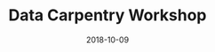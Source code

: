 ---
title: Data Carpentry Workshop
date: 2018-10-09
end_date: 2018-10-10
instructors:
- Nicholas Lesniak
- Ada Hagan
- Joshua Stough
helpers:
- TBD
site: https://UMSWC.github.io/2018-10-09-umich
etherpad: http://pad.software-carpentry.org/2018-10-09-umich
eventbrite: 
material: Data organization in spreadsheets, OpenRefine, Introduction to R
audience: 
---